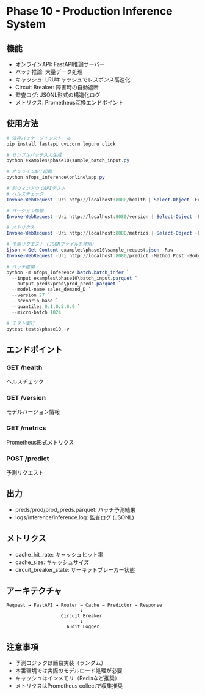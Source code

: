 ﻿# Phase 10 - Production Inference System

## 機能

- オンラインAPI: FastAPI推論サーバー
- バッチ推論: 大量データ処理
- キャッシュ: LRUキャッシュでレスポンス高速化
- Circuit Breaker: 障害時の自動遮断
- 監査ログ: JSONL形式の構造化ログ
- メトリクス: Prometheus互換エンドポイント

## 使用方法
```powershell
# 依存パッケージインストール
pip install fastapi uvicorn loguru click

# サンプルバッチ入力生成
python examples\phase10\sample_batch_input.py

# オンラインAPI起動
python nfops_inference\online\app.py

# 別ウィンドウでAPIテスト
# ヘルスチェック
Invoke-WebRequest -Uri http://localhost:8080/health | Select-Object -ExpandProperty Content

# バージョン情報
Invoke-WebRequest -Uri http://localhost:8080/version | Select-Object -ExpandProperty Content

# メトリクス
Invoke-WebRequest -Uri http://localhost:8080/metrics | Select-Object -ExpandProperty Content

# 予測リクエスト (JSONファイルを使用)
$json = Get-Content examples\phase10\sample_request.json -Raw
Invoke-WebRequest -Uri http://localhost:8080/predict -Method Post -Body $json -ContentType "application/json" | Select-Object -ExpandProperty Content

# バッチ推論
python -m nfops_inference.batch.batch_infer `
  --input examples\phase10\batch_input.parquet `
  --output preds\prod\prod_preds.parquet `
  --model-name sales_demand_D `
  --version 27 `
  --scenario base `
  --quantiles 0.1,0.5,0.9 `
  --micro-batch 1024

# テスト実行
pytest tests\phase10 -v
```

## エンドポイント

### GET /health
ヘルスチェック

### GET /version
モデルバージョン情報

### GET /metrics
Prometheus形式メトリクス

### POST /predict
予測リクエスト

## 出力

- preds/prod/prod_preds.parquet: バッチ予測結果
- logs/inference/inference.log: 監査ログ (JSONL)

## メトリクス

- cache_hit_rate: キャッシュヒット率
- cache_size: キャッシュサイズ
- circuit_breaker_state: サーキットブレーカー状態

## アーキテクチャ
```
Request → FastAPI → Router → Cache → Predictor → Response
                           ↓
                    Circuit Breaker
                           ↓
                      Audit Logger
```

## 注意事項

- 予測ロジックは簡易実装（ランダム）
- 本番環境では実際のモデルロード処理が必要
- キャッシュはインメモリ（Redisなど推奨）
- メトリクスはPrometheus collectで収集推奨
